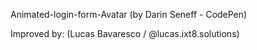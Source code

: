 Animated-login-form-Avatar (by Darin Seneff - CodePen)

Improved by: (Lucas Bavaresco / @lucas.ixt8.solutions)
